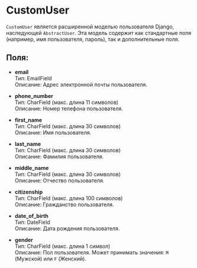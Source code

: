 # CustomUser

`CustomUser` является расширенной моделью пользователя Django, наследующей `AbstractUser`. Эта модель содержит как стандартные поля (например, имя пользователя, пароль), так и дополнительные поля.

## Поля:

- **email**  
  Тип: EmailField  
  Описание: Адрес электронной почты пользователя.


- **phone_number**  
  Тип: CharField (макс. длина 11 символов)  
  Описание: Номер телефона пользователя.


- **first_name**  
  Тип: CharField (макс. длина 30 символов)  
  Описание: Имя пользователя.


- **last_name**  
  Тип: CharField (макс. длина 30 символов)  
  Описание: Фамилия пользователя.


- **middle_name**  
  Тип: CharField (макс. длина 30 символов)  
  Описание: Отчество пользователя.


- **citizenship**  
  Тип: CharField (макс. длина 100 символов)  
  Описание: Гражданство пользователя.


- **date_of_birth**  
  Тип: DateField  
  Описание: Дата рождения пользователя.


- **gender**  
  Тип: CharField (макс. длина 1 символ)  
  Описание: Пол пользователя. Может принимать значения: `M` (Мужской) или `F` (Женский).
